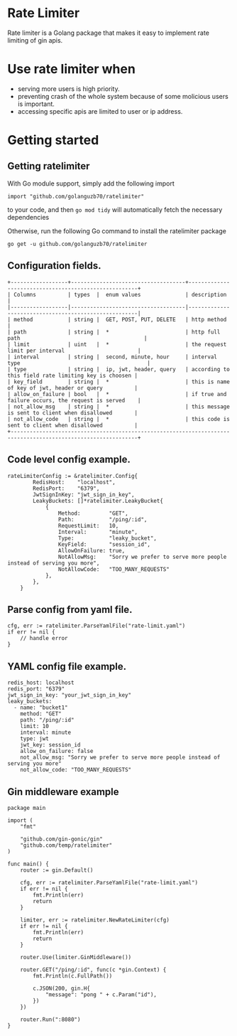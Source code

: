 # Rate Limiter
Rate limiter is a Golang package that makes it easy to implement rate limiting of gin apis.

# Use rate limiter when 
- serving more users is high priority.
- preventing crash of the whole system because of some molicious users is important.
- accessing specific apis are limited to user or ip address.

# Getting started
## Getting ratelimiter
With Go module support, simply add the following import
```
import "github.com/golanguzb70/ratelimiter"
```
to your code, and then `go mod tidy` will automatically fetch the necessary dependencies

Otherwise, run the following Go command to install the ratelimiter package
```
go get -u github.com/golanguzb70/ratelimiter
```

## Configuration fields.
```
+------------------+------------------------------------+------------------------------------------------------+
| Columns          | types  |  enum values              | description                                          |
|------------------|------------------------------------|------------------------------------------------------|
| method           | string |  GET, POST, PUT, DELETE   | http method                                          |
| path             | string |  *                        | http full path                                       |
| limit            | uint   |  *                        | the request limit per interval                       |
| interval         | string |  second, minute, hour     | interval type                                        |
| type             | string |  ip, jwt, header, query   | according to this field rate limiting key is choosen |
| key_field        | string |  *                        | this is name of key of jwt, header or query          |
| allow_on_failure | bool   |  *                        | if true and failure occurs, the request is served    |
| not_allow_msg    | string |  *                        | this message is sent to client when disallowed       |
| not_allow_code   | string |  *                        | this code is sent to client when disallowed          |
+--------------------------------------------------------------------------------------------------------------+
```

## Code level config example.
```
rateLimiterConfig := &ratelimiter.Config{
		RedisHost:    "localhost",
		RedisPort:    "6379",
		JwtSignInKey: "jwt_sign_in_key",
		LeakyBuckets: []*ratelimiter.LeakyBucket{
			{
				Method:         "GET",
				Path:           "/ping/:id",
				RequestLimit:   10,
				Interval:       "minute",
				Type:           "leaky_bucket",
				KeyField:       "session_id",
				AllowOnFailure: true,
				NotAllowMsg:    "Sorry we prefer to serve more people instead of serving you more",
				NotAllowCode:   "TOO_MANY_REQUESTS"
			},
		},
	}
```

## Parse config from yaml file.
```
cfg, err := ratelimiter.ParseYamlFile("rate-limit.yaml")
if err != nil {
    // handle error
}
```

## YAML config file example.
```
redis_host: localhost
redis_port: "6379"
jwt_sign_in_key: "your_jwt_sign_in_key"
leaky_buckets:
  - name: "bucket1"
    method: "GET"
    path: "/ping/:id"
    limit: 10
    interval: minute
    type: jwt
    jwt_key: session_id
    allow_on_failure: false
	not_allow_msg: "Sorry we prefer to serve more people instead of serving you more"
	not_allow_code: "TOO_MANY_REQUESTS"
``` 

## Gin middleware example
```
package main

import (
	"fmt"

	"github.com/gin-gonic/gin"
	"github.com/temp/ratelimiter"
)

func main() {
	router := gin.Default()

	cfg, err := ratelimiter.ParseYamlFile("rate-limit.yaml")
	if err != nil {
		fmt.Println(err)
		return
	}

	limiter, err := ratelimiter.NewRateLimiter(cfg)
	if err != nil {
		fmt.Println(err)
		return
	}

	router.Use(limiter.GinMiddleware())

	router.GET("/ping/:id", func(c *gin.Context) {
		fmt.Println(c.FullPath())

		c.JSON(200, gin.H{
			"message": "pong " + c.Param("id"),
		})
	})

	router.Run(":8080")
}
```

